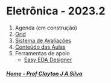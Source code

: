 # Eletrônica - 2023.2

1. Agenda (em construção)
2. [Grid](eletronica/Grid_Eletronica.md)
3. [Sistema de Avaliações](/./avaliacoes.md)
4. [Conteúdo das Aulas](eletronica_aulas.md)
5. Ferramentas de apoio  
   * [Easy EDA Designer](https://easyeda.com/pt)


##### [Home - Prof Clayton J A Silva](/./index.md)
